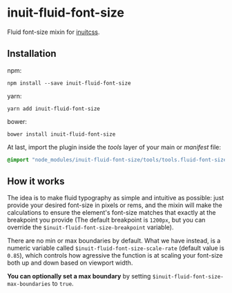 # inuit-fluid-font-size

Fluid font-size mixin for [inuitcss](http://https://github.com/inuitcss/inuitcss).

## Installation

npm:

```
npm install --save inuit-fluid-font-size
```

yarn:

```
yarn add inuit-fluid-font-size
```

bower:

```
bower install inuit-fluid-font-size
```

At last, import the plugin inside the *tools* layer of your main or *manifest*
file:

```scss
@import "node_modules/inuit-fluid-font-size/tools/tools.fluid-font-size";
```

## How it works

The idea is to make fluid typography as simple and intuitive as possible: just
provide your desired font-size in pixels or rems, and the mixin will make the calculations
to ensure the element's font-size matches that exactly at the breakpoint you
provide (The default breakpoint is `1200px`, but you can override the
`$inuit-fluid-font-size-breakpoint` variable).

There are no min or max boundaries by default. What we have instead, is a
numeric variable called `$inuit-fluid-font-size-scale-rate`
(default value is `0.85`), which controls how agressive the function is at
scaling your font-size both up and down based on viewport width.

**You can optionally set a max boundary** by setting `$inuit-fluid-font-size-max-boundaries` to `true`.

